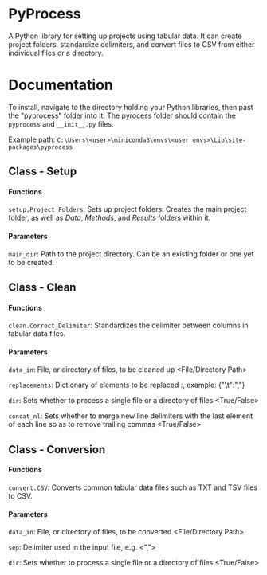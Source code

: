 # PyProcess
A Python library for setting up projects using tabular data. It can create project folders, standardize delimiters, and convert files to CSV from either individual files or a directory.

# Documentation
To install, navigate to the directory holding your Python libraries, then past the "pyprocess" folder into it. The pyrocess folder should contain the `pyprocess` and `__init__.py` files.

Example path: `C:\Users\<user>\miniconda3\envs\<user envs>\Lib\site-packages\pyprocess`

## Class - Setup
#### Functions
`setup.Project_Folders`: Sets up project folders. Creates the main project folder, as well as *Data*, *Methods*, and *Results* folders within it.
#### Parameters
`main_dir`: Path to the project directory. Can be an existing folder or one yet to be created.

## Class - Clean
#### Functions
`clean.Correct_Delimiter`: Standardizes the delimiter between columns in tabular data files.
#### Parameters
`data_in`: File, or directory of files, to be cleaned up <File/Directory Path>

`replacements`: Dictionary of elements to be replaced <to be replaced>:<replacment>, example: {"\t":","}
  
`dir`: Sets whether to process a single file or a directory of files <True/False>
  
`concat_nl`: Sets whether to merge new line delimiters with the last element of each line so as to remove trailing commas <True/False>

## Class - Conversion
#### Functions
`convert.CSV`: Converts common tabular data files such as TXT and TSV files to CSV.
#### Parameters
`data_in`: File, or directory of files, to be converted <File/Directory Path>
  
`sep`: Delimiter used in the input file, e.g. <",">
  
`dir`: Sets whether to process a single file or a directory of files <True/False>
